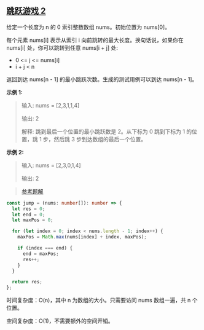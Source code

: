 ## [跳跃游戏 2](https://leetcode.cn/problems/jump-game-ii/?envType=study-plan-v2&envId=top-interview-150)

给定一个长度为 n 的 0 索引整数数组 nums。初始位置为 nums[0]。

每个元素 nums[i] 表示从索引 i 向前跳转的最大长度。换句话说，如果你在 nums[i] 处，你可以跳转到任意 nums[i + j] 处:

- 0 <= j <= nums[i]
- i + j < n

返回到达 nums[n - 1] 的最小跳跃次数。生成的测试用例可以到达 nums[n - 1]。

**示例 1:**

> 输入: nums = [2,3,1,1,4]
>
> 输出: 2
>
> 解释: 跳到最后一个位置的最小跳跃数是 2。从下标为 0 跳到下标为 1 的位置，跳 1 步，然后跳 3 步到达数组的最后一个位置。

**示例 2:**

> 输入: nums = [2,3,0,1,4]
>
> 输出: 2

> [参考题解](https://leetcode.cn/problems/jump-game-ii/solutions/36035/45-by-ikaruga/?envType=study-plan-v2&envId=top-interview-150)

```typescript
const jump = (nums: number[]): number => {
  let res = 0;
  let end = 0;
  let maxPos = 0;

  for (let index = 0; index < nums.length - 1; index++) {
    maxPos = Math.max(nums[index] + index, maxPos);

    if (index === end) {
      end = maxPos;
      res++;
    }
  }

  return res;
};
```

时间复杂度：O(n)，其中 n 为数组的大小。只需要访问 nums 数组一遍，共 n 个位置。

空间复杂度：O(1)，不需要额外的空间开销。
